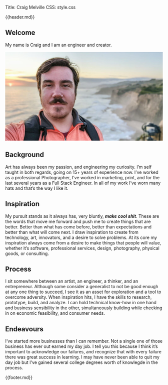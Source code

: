 Title: Craig Melville
CSS: style.css

{{header.md}}

## Welcome

My name is Craig and I am an engineer and creator.

![](./images/profile.jpg)

## Background

Art has always been my passion, and engineering my curiosity. I’m self taught in both regards, going on 15+ years of experience now. I’ve worked as a professional Photographer, I’ve worked in marketing, print, and for the last several years as a Full Stack Engineer. In all of my work I’ve worn many hats and that’s the way I like it.

## Inspiration

My pursuit stands as it always has, very bluntly, **_make cool shit_**. These are the words that move me forward and push me to create things that are better. Better than what has come before, better than expectations and better than what will come next. I draw inspiration to create from technology, art, innovators, and a desire to solve problems. At its core my inspiration always come from a desire to make things that people will value, whether it’s software, professional services, design, photography, physical goods, or consulting.

## Process

I sit somewhere between an artist, an engineer, a thinker, and an entrepreneur. Although some consider a generalist to not be good enough at any one thing to succeed, I see it as an asset for exploration and a tool to overcome adversity. When inspiration hits, I have the skills to research, prototype, build, and analyze. I can hold technical know-how in one hand and business sensibility in the other, simultaneously building while checking in on economic feasibility, and consumer needs.

## Endeavours

I’ve started more businesses than I can remember. Not a single one of those business has ever out earned my day job. I tell you this because I think it’s important to acknowledge our failures, and recognize that with every failure there was great success in learning. I may have never been able to quit my day job but I've gained several college degrees worth of knowlegde in the process.

{{footer.md}}
